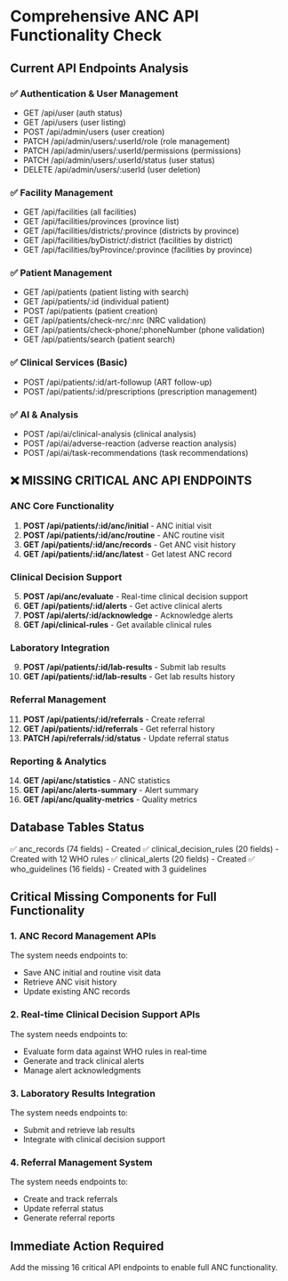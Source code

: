 # Comprehensive ANC API Functionality Check

## Current API Endpoints Analysis

### ✅ Authentication & User Management
- GET /api/user (auth status)
- GET /api/users (user listing)
- POST /api/admin/users (user creation)
- PATCH /api/admin/users/:userId/role (role management)
- PATCH /api/admin/users/:userId/permissions (permissions)
- PATCH /api/admin/users/:userId/status (user status)
- DELETE /api/admin/users/:userId (user deletion)

### ✅ Facility Management
- GET /api/facilities (all facilities)
- GET /api/facilities/provinces (province list)
- GET /api/facilities/districts/:province (districts by province)
- GET /api/facilities/byDistrict/:district (facilities by district)
- GET /api/facilities/byProvince/:province (facilities by province)

### ✅ Patient Management
- GET /api/patients (patient listing with search)
- GET /api/patients/:id (individual patient)
- POST /api/patients (patient creation)
- GET /api/patients/check-nrc/:nrc (NRC validation)
- GET /api/patients/check-phone/:phoneNumber (phone validation)
- GET /api/patients/search (patient search)

### ✅ Clinical Services (Basic)
- POST /api/patients/:id/art-followup (ART follow-up)
- POST /api/patients/:id/prescriptions (prescription management)

### ✅ AI & Analysis
- POST /api/ai/clinical-analysis (clinical analysis)
- POST /api/ai/adverse-reaction (adverse reaction analysis)
- POST /api/ai/task-recommendations (task recommendations)

## ❌ MISSING CRITICAL ANC API ENDPOINTS

### ANC Core Functionality
1. **POST /api/patients/:id/anc/initial** - ANC initial visit
2. **POST /api/patients/:id/anc/routine** - ANC routine visit
3. **GET /api/patients/:id/anc/records** - Get ANC visit history
4. **GET /api/patients/:id/anc/latest** - Get latest ANC record

### Clinical Decision Support
5. **POST /api/anc/evaluate** - Real-time clinical decision support
6. **GET /api/patients/:id/alerts** - Get active clinical alerts
7. **POST /api/alerts/:id/acknowledge** - Acknowledge alerts
8. **GET /api/clinical-rules** - Get available clinical rules

### Laboratory Integration
9. **POST /api/patients/:id/lab-results** - Submit lab results
10. **GET /api/patients/:id/lab-results** - Get lab results history

### Referral Management
11. **POST /api/patients/:id/referrals** - Create referral
12. **GET /api/patients/:id/referrals** - Get referral history
13. **PATCH /api/referrals/:id/status** - Update referral status

### Reporting & Analytics
14. **GET /api/anc/statistics** - ANC statistics
15. **GET /api/anc/alerts-summary** - Alert summary
16. **GET /api/anc/quality-metrics** - Quality metrics

## Database Tables Status
✅ anc_records (74 fields) - Created
✅ clinical_decision_rules (20 fields) - Created with 12 WHO rules
✅ clinical_alerts (20 fields) - Created
✅ who_guidelines (16 fields) - Created with 3 guidelines

## Critical Missing Components for Full Functionality

### 1. ANC Record Management APIs
The system needs endpoints to:
- Save ANC initial and routine visit data
- Retrieve ANC visit history
- Update existing ANC records

### 2. Real-time Clinical Decision Support APIs
The system needs endpoints to:
- Evaluate form data against WHO rules in real-time
- Generate and track clinical alerts
- Manage alert acknowledgments

### 3. Laboratory Results Integration
The system needs endpoints to:
- Submit and retrieve lab results
- Integrate with clinical decision support

### 4. Referral Management System
The system needs endpoints to:
- Create and track referrals
- Update referral status
- Generate referral reports

## Immediate Action Required
Add the missing 16 critical API endpoints to enable full ANC functionality.
